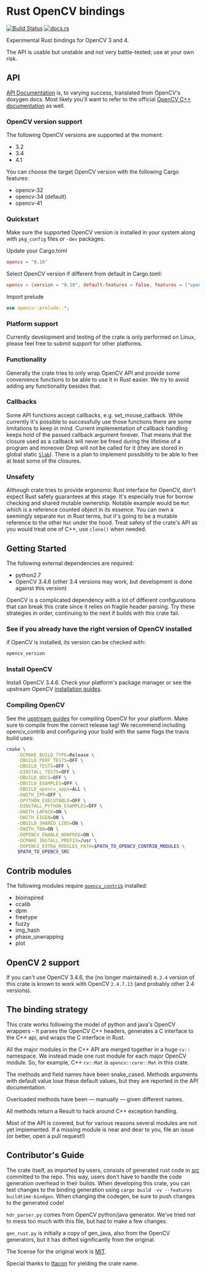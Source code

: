 # Rust OpenCV bindings

[![Build Status](https://travis-ci.org/twistedfall/opencv-rust.svg?branch=master)](https://travis-ci.org/twistedfall/opencv-rust)
[![docs.rs](https://docs.rs/opencv/badge.svg)](https://docs.rs/opencv)

Experimental Rust bindings for OpenCV 3 and 4.

The API is usable but unstable and not very battle-tested; use at your own risk.

## API

[API Documentation](https://docs.rs/opencv) is, to varying success,
translated from OpenCV's doxygen docs. Most likely you'll want to
refer to the official [OpenCV C++
documentation](https://docs.opencv.org/3.4.6/) as well.

### OpenCV version support
The following OpenCV versions are supported at the moment:
* 3.2
* 3.4
* 4.1

You can choose the target OpenCV version with the following Cargo features:
* opencv-32
* opencv-34 (default)
* opencv-41

### Quickstart
Make sure the supported OpenCV version is installed in your system along with `pkg_config`
files or `-dev` packages.

Update your Cargo.toml
```toml
opencv = "0.16"
```

Select OpenCV version if different from default in Cargo.toml:
```toml
opencv = {version = "0.16", default-features = false, features = ["opencv-41"]}
```

Import prelude
```rust
use opencv::prelude::*;
```

### Platform support
Currently development and testing of the crate is only performed on Linux, please feel
free to submit support for other platforms.

### Functionality

Generally the crate tries to only wrap OpenCV API and provide some convenience functions
to be able to use it in Rust easier. We try to avoid adding any functionality besides
that.

### Callbacks

Some API functions accept callbacks, e.g. set_mouse_callback. While currently
it's possible to successfully use those functions there are some limitations to
keep in mind. Current implementation of callback handling keeps hold of the
passed callback argument forever. That means that the closure used as a callback
will never be freed during the lifetime of a program and moreover Drop will
not be called for it (they are stored in global static [`Slab`](https://crates.io/crates/slab)).
There is a plan to implement possibility to be able to free at least some of the
closures.

### Unsafety

Although crate tries to provide ergonomic Rust interface for OpenCV, don't expect
Rust safety guarantees at this stage. It's especially true for borrow checking and
shared mutable ownership. Notable example would be `Mat` which is a reference counted
object in its essence. You can own a seemingly separate `Mat` in Rust terms, but
it's going to be a mutable reference to the other `Mat` under the hood. Treat safety
of the crate's API as you would treat one of C++, use `clone()` when needed.

## Getting Started

The following external dependencies are required:
- python2.7
- OpenCV 3.4.6 (other 3.4 versions may work, but development is done
  against this version)

OpenCV is a complicated dependency with a lot of different
configurations that can break this crate since it relies on fragile
header parsing. Try these strategies in order, continuing to the next
if builds with this crate fail.

### See if you already have the right version of OpenCV installed

if OpenCV is installed, its version can be checked with:

```sh
opencv_version
```

### Install OpenCV

Install OpenCV 3.4.6. Check your platform's package manager or see the
upstream OpenCV
[installation guides](https://docs.opencv.org/3.4/df/d65/tutorial_table_of_content_introduction.html).

### Compiling OpenCV

See the [upstream
guides](https://docs.opencv.org/3.4/df/d65/tutorial_table_of_content_introduction.html)
for compiling OpenCV for your platform. Make sure to compile from the
correct release tag! We recommend including opencv_contrib and
configuring your build with the same flags the travis build uses:

```sh
cmake \
    -DCMAKE_BUILD_TYPE=Release \
    -DBUILD_PERF_TESTS=OFF \
    -DBUILD_TESTS=OFF \
    -DINSTALL_TESTS=OFF \
    -DBUILD_DOCS=OFF \
    -DBUILD_EXAMPLES=OFF \
    -DBUILD_opencv_apps=ALL \
    -DWITH_IPP=OFF \
    -DPYTHON_EXECUTABLE=OFF \
    -DINSTALL_PYTHON_EXAMPLES=OFF \
    -DWITH_LAPACK=ON \
    -DWITH_EIGEN=ON \
    -DBUILD_SHARED_LIBS=ON \
    -DWITH_TBB=ON \
    -DOPENCV_ENABLE_NONFREE=ON \
    -DCMAKE_INSTALL_PREFIX=/usr \
    -DOPENCV_EXTRA_MODULES_PATH=$PATH_TO_OPENCV_CONTRIB_MODULES \
    $PATH_TO_OPENCV_SRC
```

## Contrib modules
The following modules require [`opencv_contrib`](https://github.com/opencv/opencv_contrib/)
installed:
 * bioinspired
 * ccalib
 * dpm
 * freetype
 * fuzzy
 * img_hash
 * phase_unwrapping
 * plot

## OpenCV 2 support

If you can't use OpenCV 3.4.6, the (no longer maintained) `0.2.4`
version of this crate is known to work with OpenCV `2.4.7.13` (and probably other 2.4 versions).

## The binding strategy

This crate works following the model of python and java's OpenCV
wrappers - it parses the OpenCV C++ headers, generates a C interface
to the C++ api, and wraps the C interface in Rust.

All the major modules in the C++ API are merged together in a huge
`cv::` namespace. We instead made one rust module for each major
OpenCV module. So, for example, C++ `cv::Mat` is `opencv::core::Mat`
in this crate.

The methods and field names have been snake_cased. Methods arguments with
default value lose these default values, but they are reported in the
API documentation.

Overloaded methods have been — manually — given different names.

All methods return a Result to hack around C++ exception handling.

Most of the API is covered, but for various reasons several modules
are not yet implemented. If a missing module is near and dear to you,
file an issue (or better, open a pull request!)

## Contributor's Guide

The crate itself, as imported by users, consists of generated rust
code in [src](src) committed to the repo. This way, users don't have
to handle the code generation overhead in their builds. When
developing this crate, you can test changes to the binding generation
using `cargo build -vv --features buildtime-bindgen`. When changing
the codegen, be sure to push changes to the generated code!

`hdr_parser.py` comes from OpenCV python/java generator. We've tried
not to mess too much with this file, but had to make a few changes.

`gen_rust.py` is initially a copy of gen_java, also from the OpenCV
generators, but it has drifted significantly from the original.

The license for the original work is [MIT](https://opensource.org/licenses/MIT).

Special thanks to [ttacon](https://github.com/ttacon) for yielding the crate name.
